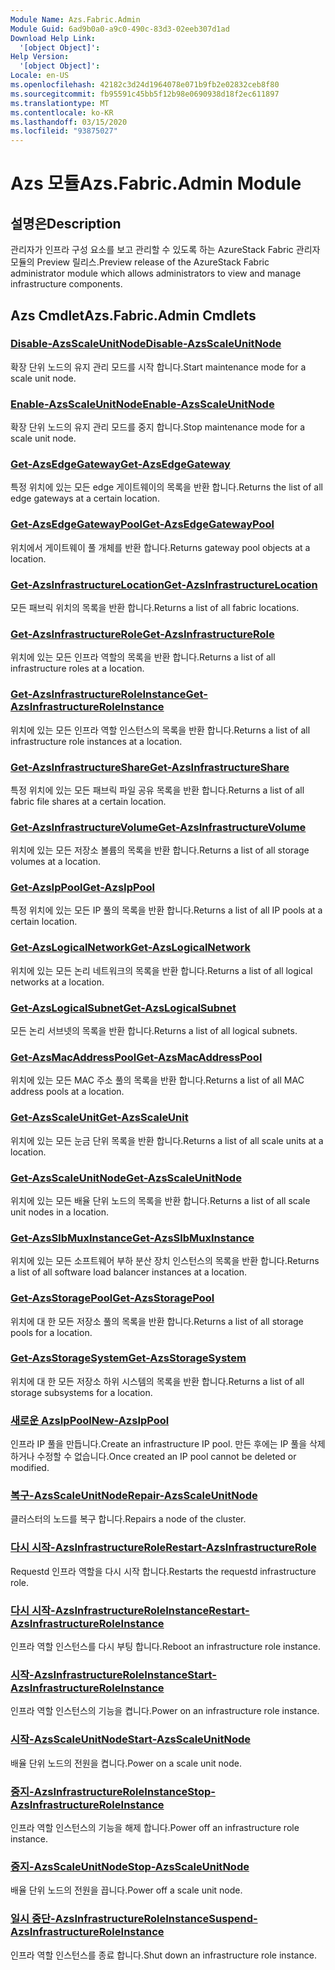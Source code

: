 ```yaml
---
Module Name: Azs.Fabric.Admin
Module Guid: 6ad9b0a0-a9c0-490c-83d3-02eeb307d1ad
Download Help Link:
  '[object Object]': 
Help Version:
  '[object Object]': 
Locale: en-US
ms.openlocfilehash: 42182c3d24d1964078e071b9fb2e02832ceb8f80
ms.sourcegitcommit: fb95591c45bb5f12b98e0690938d18f2ec611897
ms.translationtype: MT
ms.contentlocale: ko-KR
ms.lasthandoff: 03/15/2020
ms.locfileid: "93875027"
---
```

# <span data-ttu-id="aa4dc-101">Azs 모듈</span><span class="sxs-lookup"><span data-stu-id="aa4dc-101">Azs.Fabric.Admin Module</span></span>
## <span data-ttu-id="aa4dc-102">설명은</span><span class="sxs-lookup"><span data-stu-id="aa4dc-102">Description</span></span>
<span data-ttu-id="aa4dc-103">관리자가 인프라 구성 요소를 보고 관리할 수 있도록 하는 AzureStack Fabric 관리자 모듈의 Preview 릴리스.</span><span class="sxs-lookup"><span data-stu-id="aa4dc-103">Preview release of the AzureStack Fabric administrator module which allows administrators to view and manage infrastructure components.</span></span>  
## <span data-ttu-id="aa4dc-104">Azs Cmdlet</span><span class="sxs-lookup"><span data-stu-id="aa4dc-104">Azs.Fabric.Admin Cmdlets</span></span>
### [<span data-ttu-id="aa4dc-105">Disable-AzsScaleUnitNode</span><span class="sxs-lookup"><span data-stu-id="aa4dc-105">Disable-AzsScaleUnitNode</span></span>](Disable-AzsScaleUnitNode.md)
<span data-ttu-id="aa4dc-106">확장 단위 노드의 유지 관리 모드를 시작 합니다.</span><span class="sxs-lookup"><span data-stu-id="aa4dc-106">Start maintenance mode for a scale unit node.</span></span>

### [<span data-ttu-id="aa4dc-107">Enable-AzsScaleUnitNode</span><span class="sxs-lookup"><span data-stu-id="aa4dc-107">Enable-AzsScaleUnitNode</span></span>](Enable-AzsScaleUnitNode.md)
<span data-ttu-id="aa4dc-108">확장 단위 노드의 유지 관리 모드를 중지 합니다.</span><span class="sxs-lookup"><span data-stu-id="aa4dc-108">Stop maintenance mode for a scale unit node.</span></span>

### [<span data-ttu-id="aa4dc-109">Get-AzsEdgeGateway</span><span class="sxs-lookup"><span data-stu-id="aa4dc-109">Get-AzsEdgeGateway</span></span>](Get-AzsEdgeGateway.md)
<span data-ttu-id="aa4dc-110">특정 위치에 있는 모든 edge 게이트웨이의 목록을 반환 합니다.</span><span class="sxs-lookup"><span data-stu-id="aa4dc-110">Returns the list of all edge gateways at a certain location.</span></span>

### [<span data-ttu-id="aa4dc-111">Get-AzsEdgeGatewayPool</span><span class="sxs-lookup"><span data-stu-id="aa4dc-111">Get-AzsEdgeGatewayPool</span></span>](Get-AzsEdgeGatewayPool.md)
<span data-ttu-id="aa4dc-112">위치에서 게이트웨이 풀 개체를 반환 합니다.</span><span class="sxs-lookup"><span data-stu-id="aa4dc-112">Returns gateway pool objects at a location.</span></span>

### [<span data-ttu-id="aa4dc-113">Get-AzsInfrastructureLocation</span><span class="sxs-lookup"><span data-stu-id="aa4dc-113">Get-AzsInfrastructureLocation</span></span>](Get-AzsInfrastructureLocation.md)
<span data-ttu-id="aa4dc-114">모든 패브릭 위치의 목록을 반환 합니다.</span><span class="sxs-lookup"><span data-stu-id="aa4dc-114">Returns a list of all fabric locations.</span></span>

### [<span data-ttu-id="aa4dc-115">Get-AzsInfrastructureRole</span><span class="sxs-lookup"><span data-stu-id="aa4dc-115">Get-AzsInfrastructureRole</span></span>](Get-AzsInfrastructureRole.md)
<span data-ttu-id="aa4dc-116">위치에 있는 모든 인프라 역할의 목록을 반환 합니다.</span><span class="sxs-lookup"><span data-stu-id="aa4dc-116">Returns a list of all infrastructure roles at a location.</span></span>

### [<span data-ttu-id="aa4dc-117">Get-AzsInfrastructureRoleInstance</span><span class="sxs-lookup"><span data-stu-id="aa4dc-117">Get-AzsInfrastructureRoleInstance</span></span>](Get-AzsInfrastructureRoleInstance.md)
<span data-ttu-id="aa4dc-118">위치에 있는 모든 인프라 역할 인스턴스의 목록을 반환 합니다.</span><span class="sxs-lookup"><span data-stu-id="aa4dc-118">Returns a list of all infrastructure role instances at a location.</span></span>

### [<span data-ttu-id="aa4dc-119">Get-AzsInfrastructureShare</span><span class="sxs-lookup"><span data-stu-id="aa4dc-119">Get-AzsInfrastructureShare</span></span>](Get-AzsInfrastructureShare.md)
<span data-ttu-id="aa4dc-120">특정 위치에 있는 모든 패브릭 파일 공유 목록을 반환 합니다.</span><span class="sxs-lookup"><span data-stu-id="aa4dc-120">Returns a list of all fabric file shares at a certain location.</span></span>

### [<span data-ttu-id="aa4dc-121">Get-AzsInfrastructureVolume</span><span class="sxs-lookup"><span data-stu-id="aa4dc-121">Get-AzsInfrastructureVolume</span></span>](Get-AzsInfrastructureVolume.md)
<span data-ttu-id="aa4dc-122">위치에 있는 모든 저장소 볼륨의 목록을 반환 합니다.</span><span class="sxs-lookup"><span data-stu-id="aa4dc-122">Returns a list of all storage volumes at a location.</span></span>

### [<span data-ttu-id="aa4dc-123">Get-AzsIpPool</span><span class="sxs-lookup"><span data-stu-id="aa4dc-123">Get-AzsIpPool</span></span>](Get-AzsIpPool.md)
<span data-ttu-id="aa4dc-124">특정 위치에 있는 모든 IP 풀의 목록을 반환 합니다.</span><span class="sxs-lookup"><span data-stu-id="aa4dc-124">Returns a list of all IP pools at a certain location.</span></span>

### [<span data-ttu-id="aa4dc-125">Get-AzsLogicalNetwork</span><span class="sxs-lookup"><span data-stu-id="aa4dc-125">Get-AzsLogicalNetwork</span></span>](Get-AzsLogicalNetwork.md)
<span data-ttu-id="aa4dc-126">위치에 있는 모든 논리 네트워크의 목록을 반환 합니다.</span><span class="sxs-lookup"><span data-stu-id="aa4dc-126">Returns a list of all logical networks at a location.</span></span>

### [<span data-ttu-id="aa4dc-127">Get-AzsLogicalSubnet</span><span class="sxs-lookup"><span data-stu-id="aa4dc-127">Get-AzsLogicalSubnet</span></span>](Get-AzsLogicalSubnet.md)
<span data-ttu-id="aa4dc-128">모든 논리 서브넷의 목록을 반환 합니다.</span><span class="sxs-lookup"><span data-stu-id="aa4dc-128">Returns a list of all logical subnets.</span></span>

### [<span data-ttu-id="aa4dc-129">Get-AzsMacAddressPool</span><span class="sxs-lookup"><span data-stu-id="aa4dc-129">Get-AzsMacAddressPool</span></span>](Get-AzsMacAddressPool.md)
<span data-ttu-id="aa4dc-130">위치에 있는 모든 MAC 주소 풀의 목록을 반환 합니다.</span><span class="sxs-lookup"><span data-stu-id="aa4dc-130">Returns a list of all MAC address pools at a location.</span></span>

### [<span data-ttu-id="aa4dc-131">Get-AzsScaleUnit</span><span class="sxs-lookup"><span data-stu-id="aa4dc-131">Get-AzsScaleUnit</span></span>](Get-AzsScaleUnit.md)
<span data-ttu-id="aa4dc-132">위치에 있는 모든 눈금 단위 목록을 반환 합니다.</span><span class="sxs-lookup"><span data-stu-id="aa4dc-132">Returns a list of all scale units at a location.</span></span>

### [<span data-ttu-id="aa4dc-133">Get-AzsScaleUnitNode</span><span class="sxs-lookup"><span data-stu-id="aa4dc-133">Get-AzsScaleUnitNode</span></span>](Get-AzsScaleUnitNode.md)
<span data-ttu-id="aa4dc-134">위치에 있는 모든 배율 단위 노드의 목록을 반환 합니다.</span><span class="sxs-lookup"><span data-stu-id="aa4dc-134">Returns a list of all scale unit nodes in a location.</span></span>

### [<span data-ttu-id="aa4dc-135">Get-AzsSlbMuxInstance</span><span class="sxs-lookup"><span data-stu-id="aa4dc-135">Get-AzsSlbMuxInstance</span></span>](Get-AzsSlbMuxInstance.md)
<span data-ttu-id="aa4dc-136">위치에 있는 모든 소프트웨어 부하 분산 장치 인스턴스의 목록을 반환 합니다.</span><span class="sxs-lookup"><span data-stu-id="aa4dc-136">Returns a list of all software load balancer instances at a location.</span></span>

### [<span data-ttu-id="aa4dc-137">Get-AzsStoragePool</span><span class="sxs-lookup"><span data-stu-id="aa4dc-137">Get-AzsStoragePool</span></span>](Get-AzsStoragePool.md)
<span data-ttu-id="aa4dc-138">위치에 대 한 모든 저장소 풀의 목록을 반환 합니다.</span><span class="sxs-lookup"><span data-stu-id="aa4dc-138">Returns a list of all storage pools for a location.</span></span>

### [<span data-ttu-id="aa4dc-139">Get-AzsStorageSystem</span><span class="sxs-lookup"><span data-stu-id="aa4dc-139">Get-AzsStorageSystem</span></span>](Get-AzsStorageSystem.md)
<span data-ttu-id="aa4dc-140">위치에 대 한 모든 저장소 하위 시스템의 목록을 반환 합니다.</span><span class="sxs-lookup"><span data-stu-id="aa4dc-140">Returns a list of all storage subsystems for a location.</span></span>

### [<span data-ttu-id="aa4dc-141">새로운 AzsIpPool</span><span class="sxs-lookup"><span data-stu-id="aa4dc-141">New-AzsIpPool</span></span>](New-AzsIpPool.md)
<span data-ttu-id="aa4dc-142">인프라 IP 풀을 만듭니다.</span><span class="sxs-lookup"><span data-stu-id="aa4dc-142">Create an infrastructure IP pool.</span></span> <span data-ttu-id="aa4dc-143">만든 후에는 IP 풀을 삭제 하거나 수정할 수 없습니다.</span><span class="sxs-lookup"><span data-stu-id="aa4dc-143">Once created an IP pool cannot be deleted or modified.</span></span>

### [<span data-ttu-id="aa4dc-144">복구-AzsScaleUnitNode</span><span class="sxs-lookup"><span data-stu-id="aa4dc-144">Repair-AzsScaleUnitNode</span></span>](Repair-AzsScaleUnitNode.md)
<span data-ttu-id="aa4dc-145">클러스터의 노드를 복구 합니다.</span><span class="sxs-lookup"><span data-stu-id="aa4dc-145">Repairs a node of the cluster.</span></span>

### [<span data-ttu-id="aa4dc-146">다시 시작-AzsInfrastructureRole</span><span class="sxs-lookup"><span data-stu-id="aa4dc-146">Restart-AzsInfrastructureRole</span></span>](Restart-AzsInfrastructureRole.md)
<span data-ttu-id="aa4dc-147">Requestd 인프라 역할을 다시 시작 합니다.</span><span class="sxs-lookup"><span data-stu-id="aa4dc-147">Restarts the requestd infrastructure role.</span></span>

### [<span data-ttu-id="aa4dc-148">다시 시작-AzsInfrastructureRoleInstance</span><span class="sxs-lookup"><span data-stu-id="aa4dc-148">Restart-AzsInfrastructureRoleInstance</span></span>](Restart-AzsInfrastructureRoleInstance.md)
<span data-ttu-id="aa4dc-149">인프라 역할 인스턴스를 다시 부팅 합니다.</span><span class="sxs-lookup"><span data-stu-id="aa4dc-149">Reboot an infrastructure role instance.</span></span>

### [<span data-ttu-id="aa4dc-150">시작-AzsInfrastructureRoleInstance</span><span class="sxs-lookup"><span data-stu-id="aa4dc-150">Start-AzsInfrastructureRoleInstance</span></span>](Start-AzsInfrastructureRoleInstance.md)
<span data-ttu-id="aa4dc-151">인프라 역할 인스턴스의 기능을 켭니다.</span><span class="sxs-lookup"><span data-stu-id="aa4dc-151">Power on an infrastructure role instance.</span></span>

### [<span data-ttu-id="aa4dc-152">시작-AzsScaleUnitNode</span><span class="sxs-lookup"><span data-stu-id="aa4dc-152">Start-AzsScaleUnitNode</span></span>](Start-AzsScaleUnitNode.md)
<span data-ttu-id="aa4dc-153">배율 단위 노드의 전원을 켭니다.</span><span class="sxs-lookup"><span data-stu-id="aa4dc-153">Power on a scale unit node.</span></span>

### [<span data-ttu-id="aa4dc-154">중지-AzsInfrastructureRoleInstance</span><span class="sxs-lookup"><span data-stu-id="aa4dc-154">Stop-AzsInfrastructureRoleInstance</span></span>](Stop-AzsInfrastructureRoleInstance.md)
<span data-ttu-id="aa4dc-155">인프라 역할 인스턴스의 기능을 해제 합니다.</span><span class="sxs-lookup"><span data-stu-id="aa4dc-155">Power off an infrastructure role instance.</span></span>

### [<span data-ttu-id="aa4dc-156">중지-AzsScaleUnitNode</span><span class="sxs-lookup"><span data-stu-id="aa4dc-156">Stop-AzsScaleUnitNode</span></span>](Stop-AzsScaleUnitNode.md)
<span data-ttu-id="aa4dc-157">배율 단위 노드의 전원을 끕니다.</span><span class="sxs-lookup"><span data-stu-id="aa4dc-157">Power off a scale unit node.</span></span>

### [<span data-ttu-id="aa4dc-158">일시 중단-AzsInfrastructureRoleInstance</span><span class="sxs-lookup"><span data-stu-id="aa4dc-158">Suspend-AzsInfrastructureRoleInstance</span></span>](Suspend-AzsInfrastructureRoleInstance.md)
<span data-ttu-id="aa4dc-159">인프라 역할 인스턴스를 종료 합니다.</span><span class="sxs-lookup"><span data-stu-id="aa4dc-159">Shut down an infrastructure role instance.</span></span>

